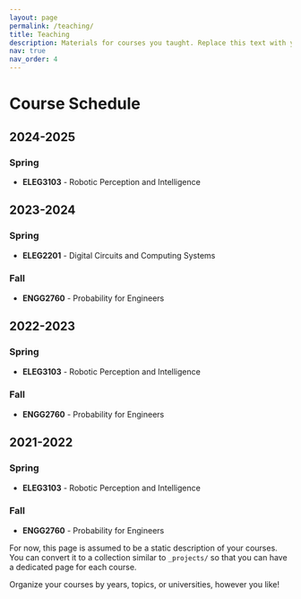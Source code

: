 ```yaml
---
layout: page
permalink: /teaching/
title: Teaching
description: Materials for courses you taught. Replace this text with your description.
nav: true
nav_order: 4
---
```



# Course Schedule

## 2024-2025

### Spring
- **ELEG3103** - Robotic Perception and Intelligence

## 2023-2024

### Spring
- **ELEG2201** - Digital Circuits and Computing Systems

### Fall
- **ENGG2760** - Probability for Engineers

## 2022-2023

### Spring
- **ELEG3103** - Robotic Perception and Intelligence

### Fall
- **ENGG2760** - Probability for Engineers

## 2021-2022

### Spring
- **ELEG3103** - Robotic Perception and Intelligence

### Fall
- **ENGG2760** - Probability for Engineers

For now, this page is assumed to be a static description of your courses. You can convert it to a collection similar to `_projects/` so that you can have a dedicated page for each course.

Organize your courses by years, topics, or universities, however you like!
